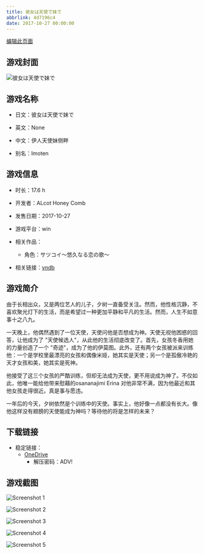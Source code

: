 ```yaml
---
title: 彼女は天使で妹で
abbrlink: 4d7196c4
date: 2017-10-27 00:00:00
---
```

[编辑此页面](https://github.com/ACG-3/ADV3-source/blob/main/source/_posts/games/%E5%BD%BC%E5%A5%B3%E3%81%AF%E5%A4%A9%E4%BD%BF%E3%81%A7%E5%A6%B9%E3%81%A7.md)

## 游戏封面

![彼女は天使で妹で](https://pan.timero.xyz/d/onedrive/img_lib_001/%E5%BD%BC%E5%A5%B3%E3%81%AF%E5%A4%A9%E4%BD%BF%E3%81%A7%E5%A6%B9%E3%81%A7_cover.avif)


## 游戏名称

- 日文：彼女は天使で妹で
- 英文：None
- 中文：伊人天使妹侧畔

- 别名：Imoten


## 游戏信息

- 时长：17.6 h
- 开发者：ALcot Honey Comb
- 发售日期：2017-10-27
- 游戏平台：win
- 相关作品：
   - 角色：サツコイ～悠久なる恋の歌～

- 相关链接：[vndb](https://vndb.org/v21495)


## 游戏简介

由于长相出众，又是两位艺人的儿子，夕树一直备受关注。然而，他性格沉静，不喜欢聚光灯下的生活，而是希望过一种更加平静和平凡的生活。然而，人生不如意事十之八九。

一天晚上，他偶然遇到了一位天使，天使问他是否想成为神。天使无视他困惑的回答，让他成为了 "天使候选人"，从此他的生活彻底改变了。首先，女孩冬香用她的力量创造了一个 "奇迹"，成为了他的伊莫图。此外，还有两个女孩被派来训练他：一个是学校里最漂亮的女孩和偶像米娅，她其实是天使；另一个是孤傲冷艳的天才女孩和美，她其实是死神。

他接受了这三个女孩的严酷训练，但却无法成为天使，更不用说成为神了。不仅如此，他唯一能给他带来慰藉的osananajimi Erina 对他非常不满，因为他最近和其他女孩走得很近。真是事与愿违。

一年后的今天，夕树依然是个训练中的天使。事实上，他好像一点都没有长大。像他这样没有翅膀的天使能成为神吗？等待他的将是怎样的未来？




## 下载链接

- 稳定链接：
    - [OneDrive](https://pan.timero.xyz/onedrive/adv_lib_001/%E5%BD%BC%E5%A5%B3%E3%81%AF%E5%A4%A9%E4%BD%BF%E3%81%A7%E5%A6%B9%E3%81%A7)
        - 解压密码：ADV!



## 游戏截图


![Screenshot 1](https://pan.timero.xyz/d/onedrive/img_lib_001/%E5%BD%BC%E5%A5%B3%E3%81%AF%E5%A4%A9%E4%BD%BF%E3%81%A7%E5%A6%B9%E3%81%A7_Screenshot_1.avif)

![Screenshot 2](https://pan.timero.xyz/d/onedrive/img_lib_001/%E5%BD%BC%E5%A5%B3%E3%81%AF%E5%A4%A9%E4%BD%BF%E3%81%A7%E5%A6%B9%E3%81%A7_Screenshot_2.avif)

![Screenshot 3](https://pan.timero.xyz/d/onedrive/img_lib_001/%E5%BD%BC%E5%A5%B3%E3%81%AF%E5%A4%A9%E4%BD%BF%E3%81%A7%E5%A6%B9%E3%81%A7_Screenshot_3.avif)

![Screenshot 4](https://pan.timero.xyz/d/onedrive/img_lib_001/%E5%BD%BC%E5%A5%B3%E3%81%AF%E5%A4%A9%E4%BD%BF%E3%81%A7%E5%A6%B9%E3%81%A7_Screenshot_4.avif)

![Screenshot 5](https://pan.timero.xyz/d/onedrive/img_lib_001/%E5%BD%BC%E5%A5%B3%E3%81%AF%E5%A4%A9%E4%BD%BF%E3%81%A7%E5%A6%B9%E3%81%A7_Screenshot_5.avif)

